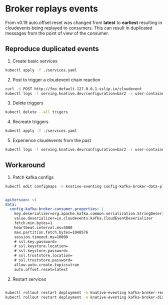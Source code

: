 # Broker replays events

From v0.19 auto.offset.reset was changed from **latest** to **earliest** resulting in cloudevents being replayed to consumers.
This can result in duplicated messages from the point of view of the consumer.

## Reproduce duplicated events

1. Create basic services
```bash
kubectl apply -f ./services.yaml
```

2. Post to trigger a cloudevent chain reaction
```bash
curl -X POST http://foo.default.127.0.0.1.sslip.io/cloudevent
kubectl logs -l serving.knative.dev/configuration=bar2 -c user-container -f
```

3. Delete triggers
```bash
kubectl delete --all trigers
```

4. Recreate triggers
```bash
kubectl apply -f ./services.yaml
```

5. Experience cloudevents from the past
```bash
kubectl logs -l serving.knative.dev/configuration=bar2 -c user-container -f
```

## Workaround

1. Patch kafka configs
```bash
kubectl edit configmaps -n knative-eventing config-kafka-broker-data-plane
```

```yaml

apiVersion: v1
data:
  config-kafka-broker-consumer.properties: |
    key.deserializer=org.apache.kafka.common.serialization.StringDeserializer
    value.deserializer=io.cloudevents.kafka.CloudEventDeserializer
    fetch.min.bytes=1
    heartbeat.interval.ms=3000
    max.partition.fetch.bytes=1048576
    session.timeout.ms=10000
    # ssl.key.password=
    # ssl.keystore.location=
    # ssl.keystore.password=
    # ssl.truststore.location=
    # ssl.truststore.password=
    allow.auto.create.topics=true
    auto.offset.reset=latest
```

2. Restart services
```bash

kubectl rollout restart deployment -n knative-eventing kafka-broker-receiver
kubectl rollout restart deployment -n knative-eventing kafka-broker-dispatcher
```
